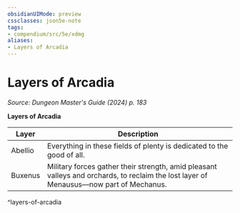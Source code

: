 ```yaml
---
obsidianUIMode: preview
cssclasses: json5e-note
tags:
- compendium/src/5e/xdmg
aliases:
- Layers of Arcadia
---
```

# Layers of Arcadia
*Source: Dungeon Master's Guide (2024) p. 183* 

**Layers of Arcadia**

| Layer | Description |
|-------|-------------|
| Abellio | Everything in these fields of plenty is dedicated to the good of all. |
| Buxenus | Military forces gather their strength, amid pleasant valleys and orchards, to reclaim the lost layer of Menausus—now part of Mechanus. |
^layers-of-arcadia